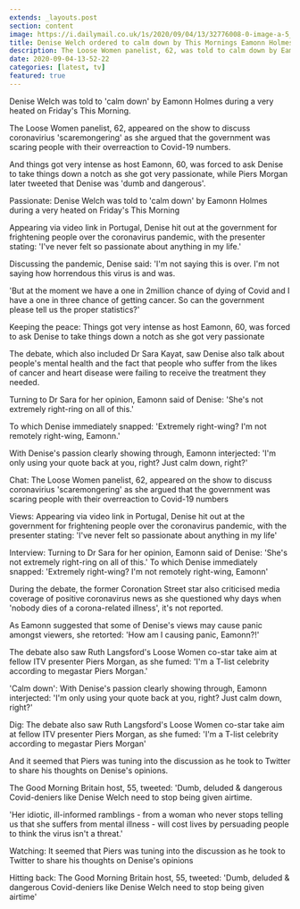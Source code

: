 ```yaml
---
extends: _layouts.post
section: content
image: https://i.dailymail.co.uk/1s/2020/09/04/13/32776008-0-image-a-5_1599223126362.jpg 
title: Denise Welch ordered to calm down by This Mornings Eamonn Holmes during heated coronavirus debate 
description: The Loose Women panelist, 62, was told to calm down by Eamonn Holmes during a very heated about the coronavirus on Fridays This Morning. 
date: 2020-09-04-13-52-22 
categories: [latest, tv] 
featured: true 
--- 
```

Denise Welch was told to 'calm down' by Eamonn Holmes during a very heated on Friday's This Morning.

The Loose Women panelist, 62, appeared on the show to discuss coronavirius 'scaremongering' as she argued that the government was scaring people with their overreaction to Covid-19 numbers.

And things got very intense as host Eamonn, 60, was forced to ask Denise to take things down a notch as she got very passionate, while Piers Morgan later tweeted that Denise was 'dumb and dangerous'. 

Passionate: Denise Welch was told to 'calm down' by Eamonn Holmes during a very heated on Friday's This Morning

Appearing via video link in Portugal, Denise hit out at the government for frightening people over the coronavirus pandemic, with the presenter stating: 'I've never felt so passionate about anything in my life.'

Discussing the pandemic, Denise said: 'I'm not saying this is over. I'm not saying how horrendous this virus is and was.

'But at the moment we have a one in 2million chance of dying of Covid and I have a one in three chance of getting cancer. So can the government please tell us the proper statistics?'

Keeping the peace: Things got very intense as host Eamonn, 60, was forced to ask Denise to take things down a notch as she got very passionate

The debate, which also included Dr Sara Kayat, saw Denise also talk about people's mental health and the fact that people who suffer from the likes of cancer and heart disease were failing to receive the treatment they needed. 

Turning to Dr Sara for her opinion, Eamonn said of Denise: 'She's not extremely right-ring on all of this.'

To which Denise immediately snapped: 'Extremely right-wing? I'm not remotely right-wing, Eamonn.'

With Denise's passion clearly showing through, Eamonn interjected: 'I'm only using your quote back at you, right? Just calm down, right?'

Chat: The Loose Women panelist, 62, appeared on the show to discuss coronavirius 'scaremongering' as she argued that the government was scaring people with their overreaction to Covid-19 numbers

Views: Appearing via video link in Portugal, Denise hit out at the government for frightening people over the coronavirus pandemic, with the presenter stating: 'I've never felt so passionate about anything in my life'

Interview: Turning to Dr Sara for her opinion, Eamonn said of Denise: 'She's not extremely right-ring on all of this.' To which Denise immediately snapped: 'Extremely right-wing? I'm not remotely right-wing, Eamonn'

During the debate, the former Coronation Street star also criticised media coverage of positive coronavirus news as she questioned why days when 'nobody dies of a corona-related illness', it's not reported.

As Eamonn suggested that some of Denise's views may cause panic amongst viewers, she retorted: 'How am I causing panic, Eamonn?!' 

The debate also saw Ruth Langsford's Loose Women co-star take aim at fellow ITV presenter Piers Morgan, as she fumed: 'I'm a T-list celebrity according to megastar Piers Morgan.'

'Calm down': With Denise's passion clearly showing through, Eamonn interjected: 'I'm only using your quote back at you, right? Just calm down, right?'

Dig: The debate also saw Ruth Langsford's Loose Women co-star take aim at fellow ITV presenter Piers Morgan, as she fumed: 'I'm a T-list celebrity according to megastar Piers Morgan'

And it seemed that Piers was tuning into the discussion as he took to Twitter to share his thoughts on Denise's opinions.  

The Good Morning Britain host, 55, tweeted: 'Dumb, deluded & dangerous Covid-deniers like Denise Welch need to stop being given airtime.

'Her idiotic, ill-informed ramblings - from a woman who never stops telling us that she suffers from mental illness - will cost lives by persuading people to think the virus isn't a threat.'

Watching: It seemed that Piers was tuning into the discussion as he took to Twitter to share his thoughts on Denise's opinions

Hitting back: The Good Morning Britain host, 55, tweeted: 'Dumb, deluded & dangerous Covid-deniers like Denise Welch need to stop being given airtime'


